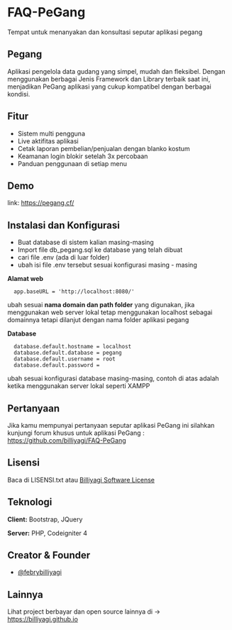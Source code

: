 # FAQ-PeGang
Tempat untuk menanyakan dan konsultasi seputar aplikasi pegang



## Pegang

Aplikasi pengelola data gudang yang simpel, mudah dan fleksibel. Dengan menggunakan berbagai Jenis Framework dan Library terbaik saat ini, menjadikan PeGang aplikasi yang cukup kompatibel dengan berbagai kondisi.


## Fitur

- Sistem multi pengguna
- Live aktifitas aplikasi
- Cetak laporan pembelian/penjualan dengan blanko kostum
- Keamanan login blokir setelah 3x percobaan
- Panduan penggunaan di setiap menu


## Demo

link: https://pegang.cf/


## Instalasi dan Konfigurasi

- Buat database di sistem kalian masing-masing
- Import file db_pegang.sql ke database yang telah dibuat
- cari file .env (ada di luar folder) 
- ubah isi file .env tersebut sesuai konfigurasi masing - masing


**Alamat web**
```
  app.baseURL = 'http://localhost:8080/'
```
ubah sesuai **nama domain dan path folder** yang digunakan, jika menggunakan web server lokal tetap menggunakan localhost sebagai domainnya tetapi dilanjut dengan nama folder aplikasi pegang

**Database**
```
  database.default.hostname = localhost
  database.default.database = pegang
  database.default.username = root
  database.default.password = 
```
ubah sesuai konfigurasi database masing-masing, contoh di atas adalah ketika menggunakan server lokal seperti XAMPP
## Pertanyaan
Jika kamu mempunyai pertanyaan seputar aplikasi PeGang ini silahkan kunjungi
forum khusus untuk aplikasi PeGang : https://github.com/billiyagi/FAQ-PeGang

## Lisensi
Baca di LISENSI.txt atau [Billiyagi Software License](https://pastebin.com/MpkdjBjT)


## Teknologi

**Client:** Bootstrap, JQuery

**Server:** PHP, Codeigniter 4


## Creator & Founder

- [@febrybilliyagi](https://www.github.com/billiyagi)


## Lainnya

Lihat project berbayar dan open source lainnya di -> https://billiyagi.github.io


